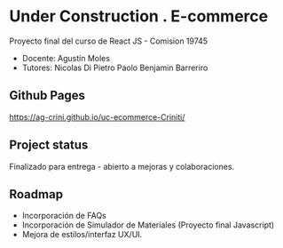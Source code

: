 # Under Construction . E-commerce

Proyecto final del curso de React JS - Comision 19745
- Docente: 
Agustín Moles
- Tutores: 
Nicolas Di Pietro Paolo
Benjamin Barreriro

## Github Pages
https://ag-crini.github.io/uc-ecommerce-Criniti/

## Project status
Finalizado para entrega - abierto a mejoras y colaboraciones.

## Roadmap
- Incorporación de FAQs
- Incorporación de Simulador de Materiales (Proyecto final Javascript)
- Mejora de estilos/interfaz UX/UI. 

